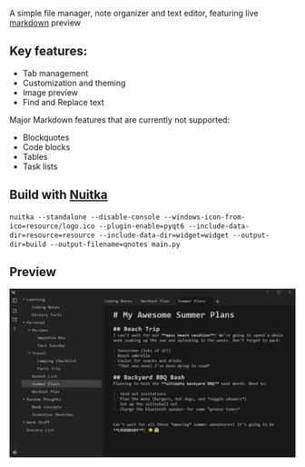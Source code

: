 A simple file manager, note organizer and text editor, featuring live [markdown](https://daringfireball.net/projects/markdown) preview


## Key features:
- Tab management
- Customization and theming 
- Image preview
- Find and Replace text


Major Markdown features that are currently not supported:
- Blockquotes
- Code blocks
- Tables
- Task lists


## Build with [Nuitka](https://github.com/Nuitka/Nuitka)
```
nuitka --standalone --disable-console --windows-icon-from-ico=resource/logo.ico --plugin-enable=pyqt6 --include-data-dir=resource=resource --include-data-dir=widget=widget --output-dir=build --output-filename=qnotes main.py
```

## Preview
<img src="preview.jpg" width="750">
